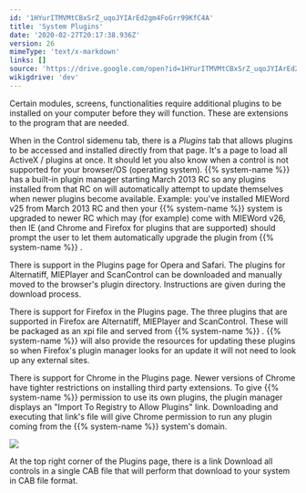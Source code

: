 ```yaml
---
id: '1HYurITMVMtCBxSrZ_uqoJYIArEd2gm4FoGrr99KfC4A'
title: 'System Plugins'
date: '2020-02-27T20:17:38.936Z'
version: 26
mimeType: 'text/x-markdown'
links: []
source: 'https://drive.google.com/open?id=1HYurITMVMtCBxSrZ_uqoJYIArEd2gm4FoGrr99KfC4A'
wikigdrive: 'dev'
---
```

Certain modules, screens, functionalities require additional plugins to be installed on your computer before they will function. These are extensions to the program that are needed.

When in the Control sidemenu tab, there is a *Plugins* tab that allows plugins to be accessed and installed directly from that page. It's a page to load all ActiveX / plugins at once. It should let you also know when a control is not supported for your browser/OS (operating system). {{% system-name %}} has a built-in plugin manager starting March 2013 RC so any plugins installed from that RC on will automatically attempt to update themselves when newer plugins become available. Example: you've installed MIEWord v25 from March 2013 RC and then your {{% system-name %}} system is upgraded to newer RC which may (for example) come with MIEWord v26, then IE (and Chrome and Firefox for plugins that are supported) should prompt the user to let them automatically upgrade the plugin from {{% system-name %}} .

There is support in the Plugins page for Opera and Safari. The plugins for Alternatiff, MIEPlayer and ScanControl can be downloaded and manually moved to the browser's plugin directory. Instructions are given during the download process.

There is support for Firefox in the Plugins page. The three plugins that are supported in Firefox are Alternatiff, MIEPlayer and ScanControl. These will be packaged as an xpi file and served from {{% system-name %}} . {{% system-name %}} will also provide the resources for updating these plugins so when Firefox's plugin manager looks for an update it will not need to look up any external sites.

There is support for Chrome in the Plugins page. Newer versions of Chrome have tighter restrictions on installing third party extensions. To give {{% system-name %}} permission to use its own plugins, the plugin manager displays an "Import To Registry to Allow Plugins" link. Downloading and executing that link's file will give Chrome permission to run any plugin coming from the {{% system-name %}} system's domain.

![](../system-plugins.assets/ad9bbeb6ba8baa8940739e14a9516f47.png)

At the top right corner of the Plugins page, there is a link Download all controls in a single CAB file that will perform that download to your system in CAB file format.
